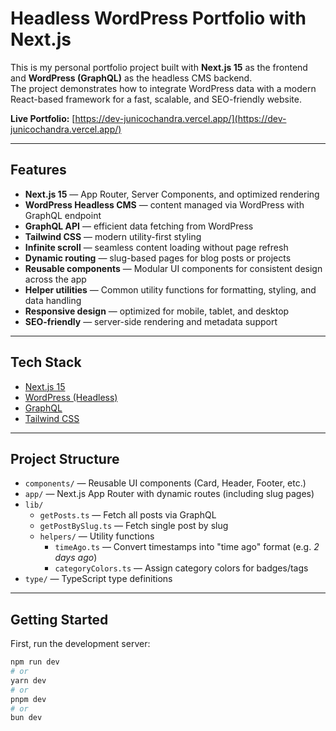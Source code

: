 # Headless WordPress Portfolio with Next.js

This is my personal portfolio project built with **Next.js 15** as the frontend and **WordPress (GraphQL)** as the headless CMS backend.  
The project demonstrates how to integrate WordPress data with a modern React-based framework for a fast, scalable, and SEO-friendly website.

**Live Portfolio:** [https://dev-junicochandra.vercel.app/](https://dev-junicochandra.vercel.app/)

---

## Features

- **Next.js 15** — App Router, Server Components, and optimized rendering
- **WordPress Headless CMS** — content managed via WordPress with GraphQL endpoint
- **GraphQL API** — efficient data fetching from WordPress
- **Tailwind CSS** — modern utility-first styling
- **Infinite scroll** — seamless content loading without page refresh
- **Dynamic routing** — slug-based pages for blog posts or projects
- **Reusable components** — Modular UI components for consistent design across the app
- **Helper utilities** — Common utility functions for formatting, styling, and data handling
- **Responsive design** — optimized for mobile, tablet, and desktop
- **SEO-friendly** — server-side rendering and metadata support

---

## Tech Stack

- [Next.js 15](https://nextjs.org/)
- [WordPress (Headless)](https://wordpress.org/)
- [GraphQL](https://graphql.org/)
- [Tailwind CSS](https://tailwindcss.com/)

---

## Project Structure

- `components/` — Reusable UI components (Card, Header, Footer, etc.)
- `app/` — Next.js App Router with dynamic routes (including slug pages)
- `lib/`
  - `getPosts.ts` — Fetch all posts via GraphQL
  - `getPostBySlug.ts` — Fetch single post by slug
  - `helpers/` — Utility functions
    - `timeAgo.ts` — Convert timestamps into "time ago" format (e.g. _2 days ago_)
    - `categoryColors.ts` — Assign category colors for badges/tags
- `type/` — TypeScript type definitions

---

## Getting Started

First, run the development server:

```bash
npm run dev
# or
yarn dev
# or
pnpm dev
# or
bun dev
```
